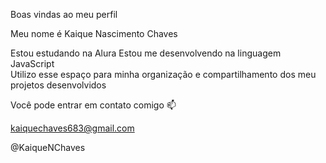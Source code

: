 Boas vindas ao meu perfil 

Meu nome é Kaique Nascimento Chaves

Estou estudando na Alura
Estou me desenvolvendo na linguagem JavaScript		
Utilizo esse espaço para minha organização e compartilhamento dos meu projetos desenvolvidos

Você pode entrar em contato comigo 📫

kaiquechaves683@gmail.com

@KaiqueNChaves
